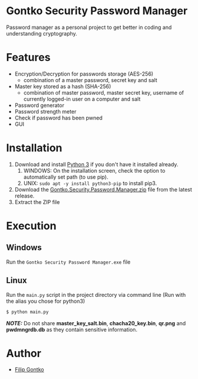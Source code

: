 # Gontko Security Password Manager
Password manager as a personal project to get better in coding and understanding cryptography.

# Features
* Encryption/Decryption for passwords storage (AES-256)
  * combination of a master password, secret key and salt
* Master key stored as a hash (SHA-256) 
  * combination of master password, master secret key, username of currently logged-in user on a computer and salt
* Password generator 
* Password strength meter
* Check if password has been pwned
* GUI

# Installation
1. Download and install [Python 3](https://www.python.org/) if you don't have it installed already.
   1. WINDOWS: On the installation screen, check the option to automatically set path (to use pip).
   2. UNIX: `sudo apt -y install python3-pip` to install pip3.
2. Download the [Gontko.Security.Password.Manager.zip](https://github.com/filipgontko/Gontko-Security-Password-Manager/releases/download/v2.1.0/Gontko.Security.Password.Manager.zip) file from the latest release.
3. Extract the ZIP file

# Execution 
## Windows
Run the `Gontko Security Password Manager.exe` file
## Linux
Run the `main.py` script in the project directory via command line (Run with the alias you chose for python3)
```sh
$ python main.py
```

**_NOTE:_** Do not share **master_key_salt.bin**, **chacha20_key.bin**, **qr.png** and **pwdmngrdb.db** as they contain sensitive 
information.

# Author
* [Filip Gontko](https://github.com/filipgontko)

